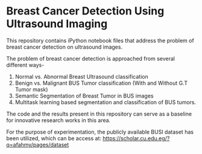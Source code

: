 # Breast Cancer Detection Using Ultrasound Imaging
This repository contains iPython notebook files that address the problem of breast cancer detection on ultrasound images. 

The problem of breast cancer detection is approached from several different ways- 
1. Normal vs. Abnormal Breast Ultrasound classification 
2. Benign vs. Malignant BUS Tumor classification (With and Without G.T Tumor mask)
3. Semantic Segmentation of Breast Tumor in BUS images
4. Multitask learning based segmentation and classification of BUS tumors. 

The code and the results present in this repository can serve as a baseline for innovative research works in this area.

For the purpose of experimentation, the publicly available BUSI dataset has been utilized, which can be access at: https://scholar.cu.edu.eg/?q=afahmy/pages/dataset
